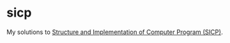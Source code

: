 # sicp

My solutions to [Structure and Implementation of Computer Program (SICP)](https://mitpress.mit.edu/sites/default/files/sicp/index.html).
